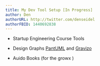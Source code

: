 ```yaml
---
title: My Dev Tool Setup [In Progress]
author: Den
authorURL: http://twitter.com/denseidel
authorFBID: 1440692838
---
```

* Startup Engineering Course Tools
* Design Graphs [PantUML](http://plantuml.com/sequence-diagram) and [Gravizo](http://www.gravizo.com/#converter)


* Auido Books (for the growx )